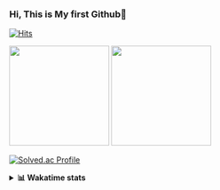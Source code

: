 ### Hi, This is My first Github👋
[![Hits](https://hits.seeyoufarm.com/api/count/incr/badge.svg?url=https%3A%2F%2Fgithub.com%2FJonghyun-Park1027&count_bg=%2379C83D&title_bg=%23555555&icon=&icon_color=%23E7E7E7&title=hits&edge_flat=false)](https://hits.seeyoufarm.com)
<br>


<p>
  <img height="180em" src="https://github-readme-stats-eight-rho-29.vercel.app/api?username=Jonghyun-Park1027&show_icons=true&include_all_commits=true&bg_color=30,e96443,904e95&title_color=fff&text_color=fff">
  <img height="180em" src="https://github-readme-stats-eight-rho-29.vercel.app/api/top-langs/?username=Jonghyun-Park1027&layout=compact&bg_color=30,e96443,904e95&title_color=fff&text_color=fff">


[![Solved.ac Profile](http://mazassumnida.wtf/api/v2/generate_badge?boj=ppjjhh1027)](https://solved.ac/ppjjhh1027/)

</p>
<details>
<summary><b>📊 Wakatime stats</b><br></summary>
<div>
<hr/>



<!--START_SECTION:waka-->
![Code Time](http://img.shields.io/badge/Code%20Time-997%20hrs%208%20mins-blue)

![Profile Views](http://img.shields.io/badge/Profile%20Views-0-blue)

**🐱 My GitHub Data** 

> 📦 111.9 kB Used in GitHub's Storage 
 > 
> 🚫 Not Opted to Hire
 > 
> 📜 10 Public Repositories 
 > 
> 🔑 4 Private Repositories 
 > 
**I'm an Early 🐤** 

```text
🌞 Morning                52 commits          █████░░░░░░░░░░░░░░░░░░░░   18.44 % 
🌆 Daytime                142 commits         █████████████░░░░░░░░░░░░   50.35 % 
🌃 Evening                75 commits          ███████░░░░░░░░░░░░░░░░░░   26.60 % 
🌙 Night                  13 commits          █░░░░░░░░░░░░░░░░░░░░░░░░   04.61 % 
```
📅 **I'm Most Productive on Friday** 

```text
Monday                   47 commits          ████░░░░░░░░░░░░░░░░░░░░░   16.67 % 
Tuesday                  42 commits          ████░░░░░░░░░░░░░░░░░░░░░   14.89 % 
Wednesday                23 commits          ██░░░░░░░░░░░░░░░░░░░░░░░   08.16 % 
Thursday                 30 commits          ███░░░░░░░░░░░░░░░░░░░░░░   10.64 % 
Friday                   66 commits          ██████░░░░░░░░░░░░░░░░░░░   23.40 % 
Saturday                 25 commits          ██░░░░░░░░░░░░░░░░░░░░░░░   08.87 % 
Sunday                   49 commits          ████░░░░░░░░░░░░░░░░░░░░░   17.38 % 
```


📊 **This Week I Spent My Time On** 

```text
🕑︎ Time Zone: Asia/Seoul

💬 Programming Languages: 
Python                   21 hrs 37 mins      ███████████████████████░░   92.79 % 
Text                     38 mins             █░░░░░░░░░░░░░░░░░░░░░░░░   02.76 % 
Dart                     16 mins             ░░░░░░░░░░░░░░░░░░░░░░░░░   01.17 % 
Git Config               16 mins             ░░░░░░░░░░░░░░░░░░░░░░░░░   01.16 % 
Bash                     14 mins             ░░░░░░░░░░░░░░░░░░░░░░░░░   01.02 % 

🔥 Editors: 
VS Code                  23 hrs 16 mins      █████████████████████████   99.85 % 
PyCharm                  2 mins              ░░░░░░░░░░░░░░░░░░░░░░░░░   00.15 % 

🐱‍💻 Projects: 
GPT_side_project         15 hrs 18 mins      ████████████████░░░░░░░░░   65.70 % 
gpt                      7 hrs 41 mins       ████████░░░░░░░░░░░░░░░░░   32.97 % 
task                     16 mins             ░░░░░░░░░░░░░░░░░░░░░░░░░   01.17 % 
competition_23_7_10(end) 2 mins              ░░░░░░░░░░░░░░░░░░░░░░░░░   00.15 % 

💻 Operating System: 
Windows                  23 hrs 18 mins      █████████████████████████   100.00 % 
```

**I Mostly Code in Jupyter Notebook** 

```text
Jupyter Notebook         6 repos             ███████████████░░░░░░░░░░   60.00 % 
C++                      3 repos             ████████░░░░░░░░░░░░░░░░░   30.00 % 
Python                   1 repo              ██░░░░░░░░░░░░░░░░░░░░░░░   10.00 % 
```




 Last Updated on 18/07/2025 18:50:57 UTC
<!--END_SECTION:waka-->
</details>



